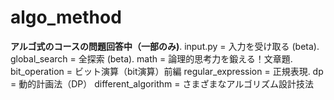 # algo_method

**アルゴ式のコースの問題回答中（一部のみ)**.
input.py = 入力を受け取る (beta).
global_search = 全探索 (beta).
math = 論理的思考力を鍛える！文章題.
bit_operation = ビット演算（bit演算）前編
regular_expression = 正規表現.
dp = 動的計画法（DP）
different_algorithm = さまざまなアルゴリズム設計技法
